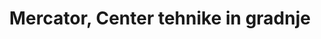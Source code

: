---
title: "Mercator, Center tehnike in gradnje"
url: /gornja-radgona/mercator-center-tehnike-in-gradnje/
shop: Baumarkt
---